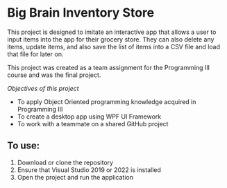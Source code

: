# Big Brain Inventory Store

This project is designed to imitate an interactive app that allows a user to input items into the app for their grocery store. They can also delete any items, update items, and also save the list of items into a CSV file and load that file for later on. 

This project was created as a team assignment for the Programming III course and was the final project. 

*Objectives of this project*

- To apply Object Oriented programming knowledge acquired in Programming III
- To create a desktop app using WPF UI Framework
- To work with a teammate on a shared GitHub project


## To use:

1) Download or clone the repository
2) Ensure that Visual Studio 2019 or 2022 is installed
3) Open the project and run the application